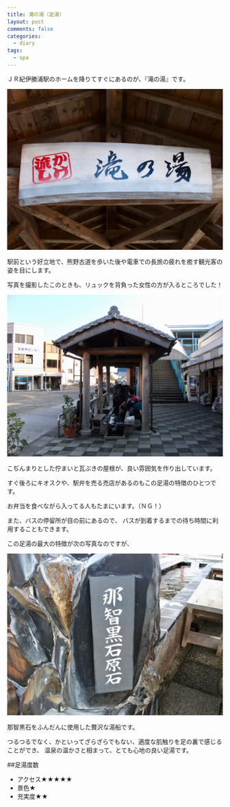 ```yaml
---
title: 滝の湯（足湯）
layout: post
comments: false
categories:
  - diary
tags:
  - spa
---
```

ＪＲ紀伊勝浦駅のホームを降りてすぐにあるのが、『滝の湯』です。

![滝の湯看板][1]

駅前という好立地で、熊野古道を歩いた後や電車での長旅の疲れを癒す観光客の姿を目にします。

写真を撮影したこのときも、リュックを背負った女性の方が入るところでした！

![滝の湯][2]

こぢんまりとした佇まいと瓦ぶきの屋根が、良い雰囲気を作り出しています。

すぐ後ろにキオスクや、駅弁を売る売店があるのもこの足湯の特徴のひとつです。

お弁当を食べながら入ってる人もたまにいます。（ＮＧ！）

また、バスの停留所が目の前にあるので、
バスが到着するまでの待ち時間に利用することもできます。

この足湯の最大の特徴が次の写真なのですが、

![那智黒石プレート][3]

那智黒石をふんだんに使用した贅沢な湯船です。

つるつるでなく、かといってざらざらでもない、適度な肌触りを足の裏で感じることができ、
温泉の温かさと相まって、とても心地の良い足湯です。

##足湯度数

* アクセス★★★★★
* 景色★
* 充実度★★

 [1]: /img/uploads/2009/09/taki-foot-spa-1.jpg
 [2]: /img/uploads/2009/09/taki-foot-spa-2.jpg
 [3]: /img/uploads/2009/09/taki-foot-spa-3.jpg
